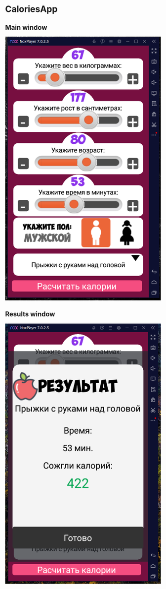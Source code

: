 # CaloriesApp

## Main window
![Main window](https://github.com/OleksandrMarkov/CaloriesApp/blob/main/%D0%BF%D0%B0%D1%80%D0%B0%D0%BC%D0%B5%D1%82%D1%80%D0%B8%20%D1%8E%D0%B7%D0%B5%D1%80%D0%B0.png)

## Results window
![Results window](https://github.com/OleksandrMarkov/CaloriesApp/blob/main/%D0%B2%D0%B8%D1%82%D1%80%D0%B0%D1%87%D0%B5%D0%BD%D1%96%20%D0%BA%D0%B0%D0%BB%D0%BE%D1%80%D1%96%D1%97.png)

